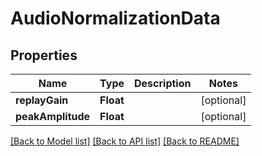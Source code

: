 # AudioNormalizationData

## Properties
Name | Type | Description | Notes
------------ | ------------- | ------------- | -------------
**replayGain** | **Float** |  | [optional] 
**peakAmplitude** | **Float** |  | [optional] 

[[Back to Model list]](../README.md#documentation-for-models) [[Back to API list]](../README.md#documentation-for-api-endpoints) [[Back to README]](../README.md)


